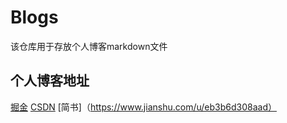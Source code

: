 # Blogs
该仓库用于存放个人博客markdown文件

## 个人博客地址
 [掘金](https://juejin.im/user/3245414056734590/posts)
 [CSDN](https://blog.csdn.net/ShadowOfMaster)
[简书]（https://www.jianshu.com/u/eb3b6d308aad）
